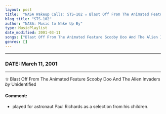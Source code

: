 ```yaml
---
layout: post
title:  "NASA Wakeup Calls: STS-102 ✫ Blast Off From The Animated Feature Scooby Doo And The Alien Invaders by Unidentified ✺ March 11, 2001"
blog_title: "STS-102"
author: "NASA: Music to Wake Up By"
type: MusicPlaylist
date_modified: 2001-03-11
songs: ["Blast Off From The Animated Feature Scooby Doo And The Alien Invaders by Unidentified"]
genres: []
---
```


----
### DATE: March 11, 2001
----
✫ Blast Off From The Animated Feature Scooby Doo And The Alien Invaders *by* Unidentified  

#### Comment:
* played for astronaut Paul Richards as a selection from his children.



<br/>
<center>
	<a target="_blank"
	   href="https://twitter.com/intent/tweet?hashtags=Space,NASA,Playlist,NASAWakeupCalls,SpaceProgram&text=🚀 {{ page.author}}, '{{ page.songs.first }}' {{ page.title }}, {{ site.url }}{{ page.url }}&via=nasawakeupcalls"><i class="fab fa-twitter" title="Tweet this page" alt="Tweet this page" style="font-size: 1.3em;"></i></a>
	&nbsp; 	<i class="fas fa-user-astronaut" style="font-size: 1.5em;"></i> &nbsp;
    <a id="custom_amazon_link"
       type="amzn" search="#"
       category="popular music">
    <i class="fab fa-amazon" style="font-size: 1.3em;"></i></a>
</center>

<!-- Randomly resolve an individual entry from a song array -->
<script src="/assets/javascript/seedrandom.min.js"></script>
<script>
  var wake_me_up = ["Blast Off From The Animated Feature Scooby Doo And The Alien Invaders by Unidentified"];
  var prng = new Math.seedrandom();
  function randomSong() {
    song = wake_me_up[Math.floor(Math.random() * wake_me_up.length)];
    var amazon_link = document.getElementById("custom_amazon_link");
    amazon_link.setAttribute("search", song);
  }
  window.onload = randomSong();
</script>
